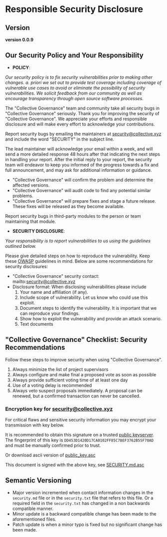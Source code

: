 # Responsible Security Disclosure

## Version

**version 0.0.9**

## Our Security Policy and Your Responsibility

- **POLICY**:

_Our security policy is to fix security vulnerabilities prior to making other changes. a. priori we set out to provide test coverage including coverage of vulnerable use cases to avoid or eliminate the possibility of security vulnerabilities. We solicit feedback from our community as well as encourage transparency through open source software processes._

The "Collective Governance" team and community take all security bugs in "Collective Governance" seriously. Thank you for improving the security of "Collective Governance". We appreciate your efforts and responsible disclosure and will make every effort to acknowledge your contributions.

Report security bugs by emailing the maintainers at security@collective.xyz and include the word "SECURITY" in the subject line.

The lead maintainer will acknowledge your email within a week, and will send a more detailed response 48 hours after that indicating the next steps in handling your report. After the initial reply to your report, the security team will endeavor to keep you informed of the progress towards a fix and full announcement, and may ask for additional information or guidance.

- "Collective Governance" will confirm the problem and determine the affected versions.
- "Collective Governance" will audit code to find any potential similar problems.
- "Collective Governance" will prepare fixes and stage a future release. These fixes will be released as they become available.

Report security bugs in third-party modules to the person or team maintaining that module.

- **SECURITY DISCLOSURE**:

_Your responsibility is to report vulnerabilities to us using the guidelines outlined below._

Please give detailed steps on how to reproduce the vulnerability. Keep these [OWASP](https://www.owasp.org/index.php/Vulnerability_Disclosure_Cheat_Sheet) guidelines in mind. Below are some recommendations for security disclosures:

- "Collective Governance" security contact: mailto:security@collective.xyz
- Disclosure format: When disclosing vulnerabilities please include
  1. Your name and affiliation (if any).
  2. Include scope of vulnerability. Let us know who could use this exploit.
  3. Document steps to identify the vulnerability. It is important that we can reproduce your findings.
  4. Show how to exploit the vulnerability and provide an attack scenario.
  5. Text documents

## "Collective Governance" Checklist: Security Recommendations

Follow these steps to improve security when using "Collective Governance".

1. Always minimize the list of project supervisors
2. Always configure and make final a proposed vote as soon as possible
3. Always provide sufficient voting time of at least one day
4. Use of a voting delay is recommended
5. Always veto suspect proposals immediately.  A proposal can be renewed, but a confirmed transaction can never be cancelled.

### Encryption key for security@collective.xyz

For critical flaws and sensitive security information you may encrypt your transmission with key below.

It is recommended to obtain this signature on a trusted [public keyserver](https://keys.openpgp.org/search?q=DD453D1420D17CA0102FF85C7BEF3762B55F70AD).  The fingerprint of this key is `DD453D1420D17CA0102FF85C7BEF3762B55F70AD` and must be manually confirmed prior to trust.

Or download ascii version of [public_key.asc](public_key.asc)

This document is signed with the above key, see [SECURITY.md.asc](SECURITY.md.asc)

## Semantic Versioning

- Major version incremented when contact information changes in the `security.md` file or in the `security.txt` file that refers to this file. Or a required field in the `security.txt` has changed in a non backwards compatible manner.
- Minor update is a backward compatible change has been made to the aforementioned files.
- Patch update is when a minor typo is fixed but no significant change has been made.

